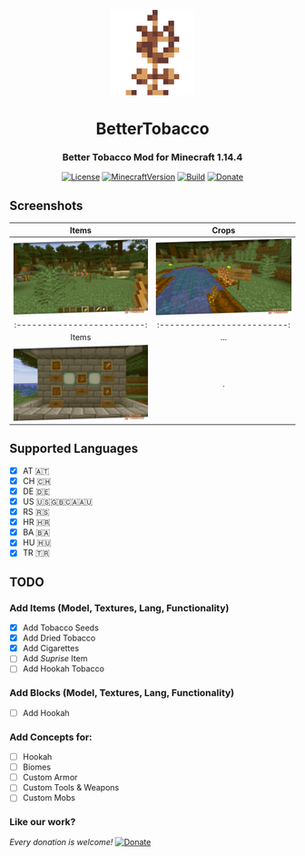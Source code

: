 <div align="center">
    <br />
    <img style="image-rendering: pixelated; image-rendering: crisp-edges; image-rendering: -moz-crisp-edges;" src="./etc/tobacco_plant7@512.png" alt="Raw Tobacco" width="150"/>
    <h1>BetterTobacco</h1>
    <h3>Better Tobacco Mod for Minecraft 1.14.4</h3>
</div>

<div align="center">

[![License](https://img.shields.io/badge/license-LGPL-brightgreen.svg)](https://github.com/AlexanderBrenner/BetterTobaccoMod/blob/master/LICENSE.txt)
[![MinecraftVersion](https://img.shields.io/static/v1?label=Minecraft&message=1.14.4&color=brightgreen)](http://files.minecraftforge.net/)
[![Build](https://github.com/AlexanderBrenner/BetterTobaccoMod/workflows/Java%20CI%20with%20Gradle/badge.svg?branch=master)](https://github.com/AlexanderBrenner/BetterTobaccoMod/actions)
[![Donate](https://img.shields.io/badge/Donate-Paypal-blue)](https://www.paypal.com/cgi-bin/webscr?cmd=_donations&business=a.reinhardbrenner%40gmail.com&item_name=Development+of+BetterTobaccoMod&currency_code=EUR&source=url)

</div>

## Screenshots

Items            |  Crops
:-------------------------:|:-------------------------:
![General](etc/V0.0.1/prev1.jpg)  |  ![General](etc/V0.0.1/prev2.jpg)
:-------------------------:|:-------------------------:
Items                | ...
![General](etc/V0.0.1/prev3.jpg) | .


## Supported Languages
- [x] AT 🇦🇹
- [x] CH 🇨🇭
- [x] DE 🇩🇪
- [x] US 🇺🇸🇬🇧🇨🇦🇦🇺
- [x] RS 🇷🇸
- [x] HR 🇭🇷
- [x] BA 🇧🇦
- [x] HU 🇭🇺
- [x] TR 🇹🇷

## TODO

### Add Items (Model, Textures, Lang, Functionality)
- [x] Add Tobacco Seeds
- [x] Add Dried Tobacco
- [x] Add Cigarettes
- [ ] Add *Suprise* Item
- [ ] Add Hookah Tobacco

### Add Blocks (Model, Textures, Lang, Functionality)
- [ ] Add Hookah

### Add Concepts for:
- [ ] Hookah
- [ ] Biomes
- [ ] Custom Armor
- [ ] Custom Tools & Weapons
- [ ] Custom Mobs

### Like our work?

*Every donation is welcome!*
[![Donate](https://img.shields.io/badge/Donate-Paypal-blue)](https://www.paypal.com/cgi-bin/webscr?cmd=_donations&business=a.reinhardbrenner%40gmail.com&item_name=Development+of+BetterTobaccoMod&currency_code=EUR&source=url)
